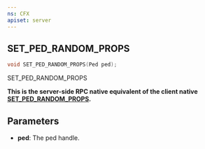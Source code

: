 ```yaml
---
ns: CFX
apiset: server
---
```

## SET_PED_RANDOM_PROPS

```c
void SET_PED_RANDOM_PROPS(Ped ped);
```

SET_PED_RANDOM_PROPS

**This is the server-side RPC native equivalent of the client native [SET\_PED\_RANDOM\_PROPS](?_0xC44AA05345C992C6).**

## Parameters
* **ped**: The ped handle.

